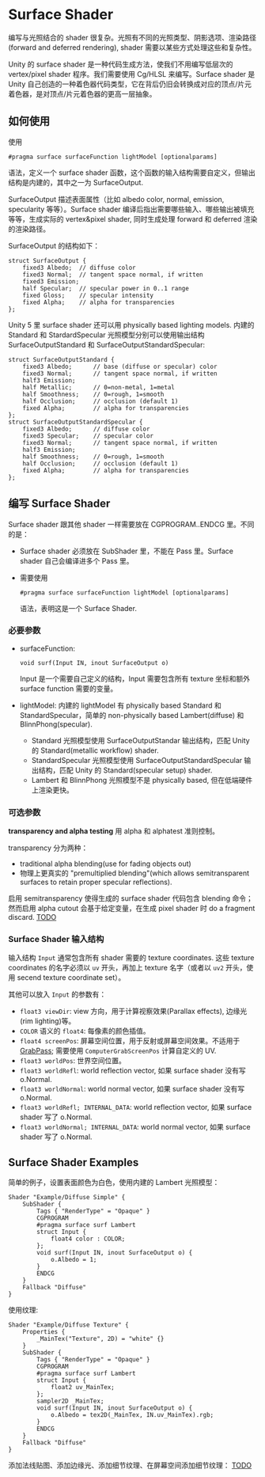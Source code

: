 # Surface Shader

编写与光照结合的 shader 很复杂。光照有不同的光照类型、阴影选项、渲染路径(forward and deferred rendering), shader 需要以某些方式处理这些和复杂性。

Unity 的 surface shader 是一种代码生成方法，使我们不用编写低层次的 vertex/pixel shader 程序。我们需要使用 Cg/HLSL 来编写。Surface shader 是 Unity 自己创造的一种着色器代码类型，它在背后仍旧会转换成对应的顶点/片元着色器，是对顶点/片元着色器的更高一层抽象。

## 如何使用

使用

```
#pragma surface surfaceFunction lightModel [optionalparams]
```

语法，定义一个 surface shader 函数，这个函数的输入结构需要自定义，但输出结构是内建的，其中之一为 SurfaceOutput.

SurfaceOutput 描述表面属性（比如 albedo color, normal, emission, specularity 等等）。Surface shader 编译后指出需要哪些输入、哪些输出被填充等等，生成实际的 vertex&pixel shader, 同时生成处理 forward 和 deferred 渲染的渲染路径。

SurfaceOutput 的结构如下：

```
struct SurfaceOutput {
    fixed3 Albedo;  // diffuse color
    fixed3 Normal;  // tangent space normal, if written
    fixed3 Emission;
    half Specular;  // specular power in 0..1 range
    fixed Gloss;    // specular intensity
    fixed Alpha;    // alpha for transparencies
};
```

Unity 5 里 surface shader 还可以用 physically based lighting models. 内建的 Standard 和 StardardSpecular 光照模型分别可以使用输出结构 SurfaceOutputStandard 和 SurfaceOutputStandardSpecular:

```
struct SurfaceOutputStandard {
    fixed3 Albedo;      // base (diffuse or specular) color
    fixed3 Normal;      // tangent space normal, if written
    half3 Emission;
    half Metallic;      // 0=non-metal, 1=metal
    half Smoothness;    // 0=rough, 1=smooth
    half Occlusion;     // occlusion (default 1)
    fixed Alpha;        // alpha for transparencies
};
struct SurfaceOutputStandardSpecular {
    fixed3 Albedo;      // diffuse color
    fixed3 Specular;    // specular color
    fixed3 Normal;      // tangent space normal, if written
    half3 Emission;
    half Smoothness;    // 0=rough, 1=smooth
    half Occlusion;     // occlusion (default 1)
    fixed Alpha;        // alpha for transparencies
};
```

## 编写 Surface Shader

Surface shader 跟其他 shader 一样需要放在 CGPROGRAM..ENDCG 里。不同的是：

- Surface shader 必须放在 SubShader 里，不能在 Pass 里。Surface shader 自己会编译进多个 Pass 里。
- 需要使用 
  
  ```
  #pragma surface surfaceFunction lightModel [optionalparams]
  ```
  
  语法，表明这是一个 Surface Shader.

### 必要参数

- surfaceFunction:

  ```
  void surf(Input IN, inout SurfaceOutput o)
  ```

  Input 是一个需要自己定义的结构，Input 需要包含所有 texture 坐标和额外 surface function 需要的变量。
- lightModel: 内建的 lightModel 有 physically based Standard 和 StandardSpecular，简单的 non-physically based Lambert(diffuse) 和 BlinnPhong(specular).
    - Standard 光照模型使用 SurfaceOutputStandar 输出结构，匹配 Unity 的 Standard(metallic workflow) shader.
    - StandardSpecular 光照模型使用 SurfaceOutputStandardSpecular 输出结构，匹配 Unity 的 Standard(specular setup) shader.
    - Lambert 和 BlinnPhong 光照模型不是 physically based, 但在低端硬件上渲染更快。

### 可选参数
**transparency and alpha testing** 用 alpha 和 alphatest 准则控制。

transparency 分为两种：
- traditional alpha blending(use for fading objects out)
- 物理上更真实的 "premultiplied blending"(which allows semitransparent surfaces to retain proper specular reflections).

启用 semitransparency 使得生成的 surface shader 代码包含 blending 命令；然而启用 alpha cutout 会基于给定变量，在生成 pixel shader 时 do a fragment discard.
[TODO](http://docs.unity3d.com/Manual/SL-SurfaceShaders.html)

### Surface Shader 输入结构
输入结构 `Input` 通常包含所有 shader 需要的 texture coordinates. 这些 texture coordinates 的名字必须以 `uv` 开头，再加上 texture 名字（或者以 `uv2` 开头，使用 secend texture coordinate set）。

其他可以放入 `Input` 的参数有：
- `float3 viewDir`: view 方向，用于计算视察效果(Parallax effects), 边缘光(rim lighting)等。
- `COLOR` 语义的 `float4`: 每像素的颜色插值。
- `float4 screenPos`: 屏幕空间位置，用于反射或屏幕空间效果。不适用于 [GrabPass](http://docs.unity3d.com/Manual/SL-GrabPass.html); 需要使用 `ComputerGrabScreenPos` 计算自定义的 UV.
- `float3 worldPos`: 世界空间位置。
- `float3 worldRefl`: world reflection vector, 如果 surface shader 没有写 o.Normal.
- `float3 worldNormal`: world normal vector, 如果 surface shader 没有写 o.Normal.
- `float3 worldRefl; INTERNAL_DATA`: world reflection vector, 如果 surface shader 写了 o.Normal.
- `float3 worldNormal; INTERNAL_DATA`: world normal vector, 如果 surface shader 写了 o.Normal.

## Surface Shader Examples
简单的例子，设置表面颜色为白色，使用内建的 Lambert 光照模型：
```
Shader "Example/Diffuse Simple" {
    SubShader {
        Tags { "RenderType" = "Opaque" }
        CGPROGRAM
        #pragma surface surf Lambert
        struct Input {
            float4 color : COLOR;
        };
        void surf(Input IN, inout SurfaceOutput o) {
            o.Albedo = 1;
        }
        ENDCG
    }
    Fallback "Diffuse"
}
```

使用纹理:
```
Shader "Example/Diffuse Texture" {
    Properties {
        _MainTex("Texture", 2D) = "white" {}
    }
    SubShader {
        Tags { "RenderType" = "Opaque" }
        CGPROGRAM
        #pragma surface surf Lambert
        struct Input {
            float2 uv_MainTex;
        };
        sampler2D _MainTex;
        void surf(Input IN, inout SurfaceOutput o) {
            o.Albedo = tex2D(_MainTex, IN.uv_MainTex).rgb;
        }
        ENDCG
    }
    Fallback "Diffuse"
}

```

添加法线贴图、添加边缘光、添加细节纹理、在屏幕空间添加细节纹理：
[TODO](http://docs.unity3d.com/Manual/SL-SurfaceShaderExamples.html)